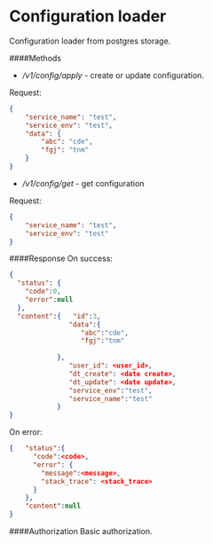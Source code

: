 Configuration loader
====
Configuration loader from postgres storage.


####Methods

* _/v1/config/apply_ - create or update configuration. 

Request:
```json
{
	"service_name": "test",
	"service_env": "test",
	"data": {
		"abc": "cde",
		"fgj": "tnm"
	}
}
```

* _/v1/config/get_ - get configuration

Request:
```json
{
	"service_name": "test",
	"service_env": "test"
}
```

####Response
On success:
```json
{
  "status": {
    "code":0,
    "error":null
  },
  "content":{   "id":3,
               "data":{
                  "abc":"cde",
                  "fgj":"tnm"
               
            },
               "user_id": <user_id>,
               "dt_create": <date create>,
               "dt_update": <date update>,
               "service_env":"test",
               "service_name":"test"
            }
}
```

On error:
```json
{   "status":{
      "code":<code>,
      "error": {
        "message":<message>,
        "stack_trace": <stack_trace>  
      }   
    },
    "content":null
}
```

####Authorization
Basic authorization.
